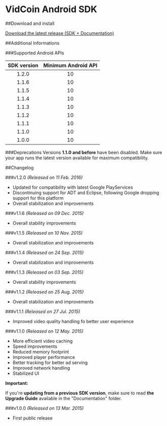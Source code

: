 VidCoin Android SDK
===============
##Download and install

[Download the latest release (SDK + Documentation)](https://github.com/VidCoin/VidCoin-Android-SDK/releases/download/v1.2.0/VidCoin-Android-SDK.zip)
<!---
##Preview
![VidCoin Mobile Overlay](https://googledrive.com/host/0B6TMHf2nEKbFdFQxTjJJaGZUWm8 "VidCoin Mobile Overlay")
--->
##Additional Informations

###Supported Android APIs

| SDK version  | Minimum Android API |
| :-------------: | :-------------: |
| 1.2.0 | 10 |
| 1.1.6 | 10 |
| 1.1.5 | 10 |
| 1.1.4 | 10 |
| 1.1.3 | 10 |
| 1.1.2 | 10 |
| 1.1.1 | 10 |
| 1.1.0 | 10 |
| 1.0.0 | 10 |

###Deprecations
Versions **1.1.0 and before** have been disabled. Make sure your app runs the latest version available for maximum compatibility.

##Changelog

###v1.2.0
*(Released on 11 Feb. 2016)*

* Updated for compatibility with latest Google PlayServices
* Discontinuing support for ADT and Eclipse, following Google dropping support for this platform
* Overall stabilization and improvements

###v1.1.6
*(Released on 09 Dec. 2015)*

* Overall stability improvements

###v1.1.5
*(Released on 10 Nov. 2015)*

* Overall stabilization and improvements

###v1.1.4
*(Released on 24 Sep. 2015)*

* Overall stabilization and improvements

###v1.1.3
*(Released on 03 Sep. 2015)*

* Overall stability improvements

###v1.1.2
*(Released on 25 Aug. 2015)*

* Overall stabilization and improvements

###v1.1.1
*(Released on 27 Jul. 2015)*

* Improved video quality handling fo better user experience

###v1.1.0
*(Released on 12 May. 2015)*

* More efficient video caching
* Speed improvements
* Reduced memory footprint
* Improved player performance
* Better tracking for better ad serving
* Improved network handling
* Stabilized UI

**Important:**

If you're **updating from a previous SDK version**, make sure to read **the Upgrade Guide** available in the "Documentation" folder.

###v1.0.0
*(Released on 13 Mar. 2015)*

* First public release
